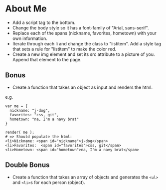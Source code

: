# About Me

- Add a script tag to the bottom.
- Change the body style so it has a font-family of "Arial, sans-serif".
- Replace each of the spans (nickname, favorites, hometown) with your own information.
- Iterate through each li and change the class to "listitem". Add a style tag that sets a rule for "listitem" to make the color red.
- Create a new img element and set its src attribute to a picture of you. Append that element to the page.

## Bonus

- Create a function that takes an object as input and renders the html.

e.g.

    var me = {
      nickname: "j-dog",
      favorites: "css, git",
      hometown: "na, I'm a navy brat"
    }

    render( me );
    # => Should populate the html:
    <li>Nickname: <span id="nickname">j-dog</span>
    <li>Favorites:  <span id="favorites">css, git</span>
    <li>Hometown: <span id="hometown">na, I'm a navy brat</span>

## Double Bonus

- Create a function that takes an array of objects and generates the `<ul>` and `<li>`s for each person (object).